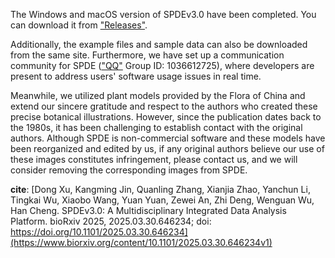 The Windows and macOS version of SPDEv3.0 have been completed. You can download it from ["Releases"](https://github.com/simon19891216/SPDE/releases/tag/database).

Additionally, the example files and sample data can also be downloaded from the same site. Furthermore, we have set up a communication community for SPDE (["QQ"](https://im.qq.com/index/) Group ID: 1036612725), where developers are present to address users' software usage issues in real time.

Meanwhile, we utilized plant models provided by the Flora of China and extend our sincere gratitude and respect to the authors who created these precise botanical illustrations. However, since the publication dates back to the 1980s, it has been challenging to establish contact with the original authors. Although SPDE is non-commercial software and these models have been reorganized and edited by us, if any original authors believe our use of these images constitutes infringement, please contact us, and we will consider removing the corresponding images from SPDE.

**cite**: 
[Dong Xu, Kangming Jin, Quanling Zhang, Xianjia Zhao, Yanchun Li, Tingkai Wu, Xiaobo Wang, Yuan Yuan, Zewei An, Zhi Deng, Wenguan Wu, Han Cheng. SPDEv3.0: A Multidisciplinary Integrated Data Analysis Platform. bioRxiv 2025, 2025.03.30.646234; doi: https://doi.org/10.1101/2025.03.30.646234](https://www.biorxiv.org/content/10.1101/2025.03.30.646234v1)
